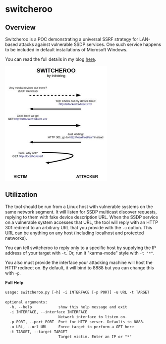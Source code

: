 # switcheroo

## Overview
Switcheroo is a POC demonstrating a universal SSRF strategy for LAN-based attacks against vulnerable SSDP services. One such service happens to be included in default installations of Microsoft Windows.

You can read the full details in my blog [here](https://initblog.com/2019/switcheroo).

![flowchart](ssrf-diagram.jpg)

## Utilization
The tool should be run from a Linux host with vulnerable systems on the same network segment. It will listen for SSDP multicast discover requests, replying to them with fake device description URL. When the SSDP service on a vulnerable system accesses that URL, the tool will reply with an HTTP 301 redirect to an arbitrary URL that you provide with the `-u` option. This URL can be anything on any host (including localhost and protected networks).

You can tell switcheroo to reply only to a specific host by supplying the IP address of your target with `-t`. Or, run it "karma-mode" style with `-t "*"`.

You also must provide the interface your attacking machine will host the HTTP redirect on. By default, it will bind to 8888 but you can change this with `-p`.

**Full Help**
```
usage: switcheroo.py [-h] -i INTERFACE [-p PORT] -u URL -t TARGET

optional arguments:
  -h, --help            show this help message and exit
  -i INTERFACE, --interface INTERFACE
                        Network interface to listen on.
  -p PORT, --port PORT  Port for HTTP server. Defaults to 8888.
  -u URL, --url URL     Force target to perform a GET here
  -t TARGET, --target TARGET
                        Target victim. Enter an IP or "*"
```
